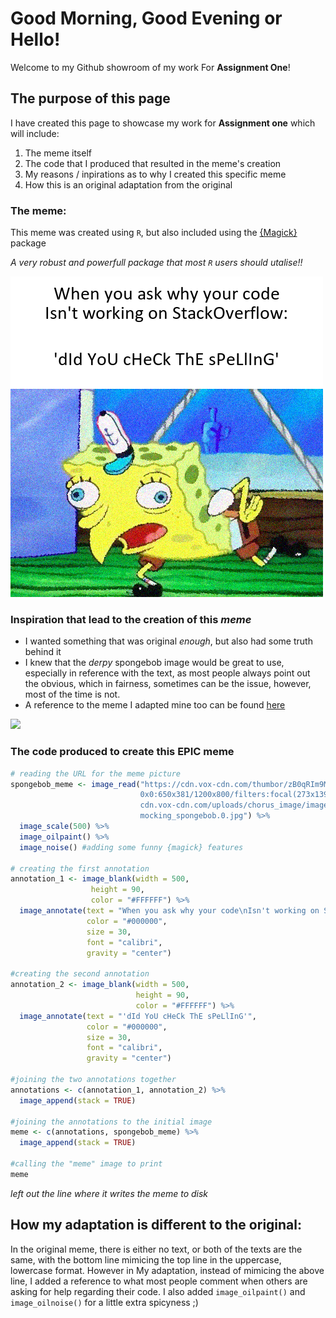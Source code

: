 # Good Morning, Good Evening or Hello!

Welcome to my Github showroom of my work For **Assignment One**!

## The purpose of this page

I have created this page to showcase my work for **Assignment one** which will include:
1. The meme itself
2. The code that I produced that resulted in the meme's creation
3. My reasons / inpirations as to why I created this specific meme
4. How this is an original adaptation from the original 

### The meme:

This meme was created using `R`, but also included using the [{Magick}](https://cran.r-project.org/web/packages/magick/vignettes/intro.html) package

*A very robust and powerfull package that most `R` users should utalise!!*

![](spongebobmeme.png)

### Inspiration that lead to the creation of this *meme*

* I wanted something that was original *enough*, but also had some truth behind it
* I knew that the *derpy* spongebob image would be great to use, especially in reference with the text, as most people always point out the obvious, which in fairness, sometimes can be the issue, however, most of the time is not. 
* A reference to the meme I adapted mine too can be found [here](https://en.meming.world/images/en/thumb/7/7d/Mocking_SpongeBob_meme_4.jpg/240px-Mocking_SpongeBob_meme_4.jpg)

![](https://en.meming.world/images/en/thumb/7/7d/Mocking_SpongeBob_meme_4.jpg/240px-Mocking_SpongeBob_meme_4.jpg)

### The code produced to create this **EPIC** meme

```r
# reading the URL for the meme picture
spongebob_meme <- image_read("https://cdn.vox-cdn.com/thumbor/zB0qRIm9McyX9OHiou4YT0kLPQE=/
                             0x0:650x381/1200x800/filters:focal(273x139:377x243)/
                             cdn.vox-cdn.com/uploads/chorus_image/image/62893956/
                             mocking_spongebob.0.jpg") %>% 
  image_scale(500) %>% 
  image_oilpaint() %>% 
  image_noise() #adding some funny {magick} features

# creating the first annotation
annotation_1 <- image_blank(width = 500,
                  height = 90,
                  color = "#FFFFFF") %>%
  image_annotate(text = "When you ask why your code\nIsn't working on StackOverflow:",
                 color = "#000000",
                 size = 30,
                 font = "calibri",
                 gravity = "center")

#creating the second annotation
annotation_2 <- image_blank(width = 500,
                            height = 90,
                            color = "#FFFFFF") %>% 
  image_annotate(text = "'dId YoU cHeCk ThE sPeLlInG'",
                 color = "#000000",
                 size = 30,
                 font = "calibri",
                 gravity = "center")

#joining the two annotations together
annotations <- c(annotation_1, annotation_2) %>% 
  image_append(stack = TRUE)

#joining the annotations to the initial image
meme <- c(annotations, spongebob_meme) %>% 
  image_append(stack = TRUE)

#calling the "meme" image to print
meme
```
*left out the line where it writes the meme to disk*

## How my adaptation is different to the original:

In the original meme, there is either no text, or both of the texts are the same, with the bottom line mimicing the top line in the uppercase, lowercase format. However in My adaptation, instead of mimicing the above line, I added a reference to what most people comment when others are asking for help regarding their code. I also added `image_oilpaint()` and `image_oilnoise()` for a little extra spicyness ;)
